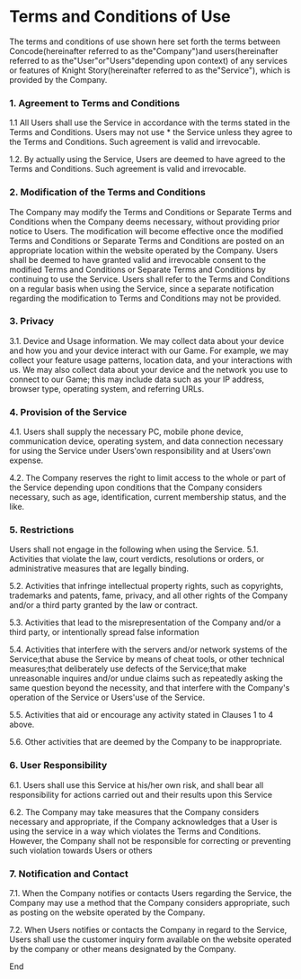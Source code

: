 # Terms and Conditions of Use
The terms and conditions of use shown here set forth the terms between Concode(hereinafter referred to as the"Company")and users(hereinafter referred to as the"User"or"Users"depending upon context) of any services or features of Knight Story(hereinafter referred to as the"Service"), which is provided by the Company.

### 1. Agreement to Terms and Conditions
1.1 All Users shall use the Service in accordance with the terms stated in the Terms and Conditions. Users may not use * the Service unless they agree to the Terms and Conditions. Such agreement is valid and irrevocable.

1.2. By actually using the Service, Users are deemed to have agreed to the Terms and Conditions. Such agreement is valid and irrevocable.

### 2. Modification of the Terms and Conditions
The Company may modify the Terms and Conditions or Separate Terms and Conditions when the Company deems necessary, without providing prior notice to Users. The modification will become effective once the modified Terms and Conditions or Separate Terms and Conditions are posted on an appropriate location within the website operated by the Company. Users shall be deemed to have granted valid and irrevocable consent to the modified Terms and Conditions or Separate Terms and Conditions by continuing to use the Service. Users shall refer to the Terms and Conditions on a regular basis when using the Service, since a separate notification regarding the modification to Terms and Conditions may not be provided.

### 3. Privacy
3.1. Device and Usage information. We may collect data about your device and how you and your device interact with our Game. For example, we may collect your feature usage patterns, location data, and your interactions with us. We may also collect data about your device and the network you use to connect to our Game; this may include data such as your IP address, browser type, operating system, and referring URLs.

### 4. Provision of the Service
4.1. Users shall supply the necessary PC, mobile phone device, communication device, operating system, and data connection necessary for using the Service under Users'own responsibility and at Users'own expense.

4.2. The Company reserves the right to limit access to the whole or part of the Service depending upon conditions that the Company considers necessary, such as age, identification, current membership status, and the like.

### 5. Restrictions
Users shall not engage in the following when using the Service.
5.1. Activities that violate the law, court verdicts, resolutions or orders, or administrative measures that are legally binding.

5.2.  Activities that infringe intellectual property rights, such as copyrights, trademarks and patents, fame, privacy, and all other rights of the Company and/or a third party granted by the law or contract.

5.3. Activities that lead to the misrepresentation of the Company and/or a third party, or intentionally spread false information

5.4.  Activities that interfere with the servers and/or network systems of the Service;that abuse the Service by means of cheat tools, or other technical measures;that deliberately use defects of the Service;that make unreasonable inquires and/or undue claims such as repeatedly asking the same question beyond the necessity, and that interfere with the Company's operation of the Service or Users'use of the Service.

5.5. Activities that aid or encourage any activity stated in Clauses 1 to 4 above.

5.6. Other activities that are deemed by the Company to be inappropriate.

### 6. User Responsibility
6.1. Users shall use this Service at his/her own risk, and shall bear all responsibility for actions carried out and their results upon this Service

6.2. The Company may take measures that the Company considers necessary and appropriate, if the Company acknowledges that a User is using the service in a way which violates the Terms and Conditions. However, the Company shall not be responsible for correcting or preventing such violation towards Users or others

### 7. Notification and Contact
7.1. When the Company notifies or contacts Users regarding the Service, the Company may use a method that the Company considers appropriate, such as posting on the website operated by the Company.

7.2. When Users notifies or contacts the Company in regard to the Service, Users shall use the customer inquiry form available on the website operated by the company or other means designated by the Company.


End
